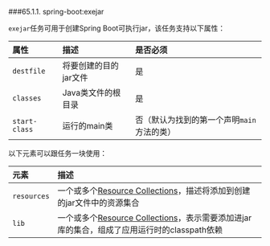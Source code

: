 ###65.1.1. spring-boot:exejar

`exejar`任务可用于创建Spring Boot可执行jar，该任务支持以下属性：

|属性|描述|是否必须|
|:----|:----|:-----|
|`destfile`|将要创建的目的jar文件|是|
|`classes`|Java类文件的根目录|是|
|`start-class`|运行的main类|否（默认为找到的第一个声明`main`方法的类）|

以下元素可以跟任务一块使用：

|元素|描述|
|:----|:----|
|`resources`|一个或多个[Resource Collections](http://ant.apache.org/manual/Types/resources.html#collection)，描述将添加到创建的jar文件中的资源集合|
|`lib`|一个或多个[Resource Collections](http://ant.apache.org/manual/Types/resources.html#collection)，表示需要添加进jar库的集合，组成了应用运行时的classpath依赖|
